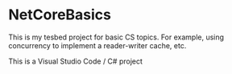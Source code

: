 # NetCoreBasics

This is my tesbed project for basic CS topics. For example, using concurrency to implement a reader-writer cache, etc.

This is a Visual Studio Code / C# project





